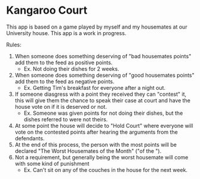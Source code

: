 # Kangaroo Court

This app is based on a game played by myself and my housemates at our University house. This app is a work in progress.

Rules:
1. When someone does something deserving of "bad housemates points" add them to the feed as positive points. 
    - Ex. Not doing their dishes for 2 weeks.
3. When someone does something deserving of "good housemates points" add them to the feed as negative points.
    - Ex. Getting Tim's breakfast for everyone after a night out.
4. If someone diasgress with a point they received they can "contest" it, this will give them the chance to speak their case at court and have the house vote on if it is deserved or not.
    - Ex. Someone was given points for not doing their dishes, but the dishes referred to were not theirs.
5. At some point the house will decide to "Hold Court" where everyone will vote on the contested points after hearing the arguments from the defendants.
6. At the end of this process, the person with the most points will be declared "The Worst Housemates of the Month" ("of the <Whatever>").
7. Not a requirement, but generally being the worst housemate will come with some kind of punishment
    - Ex. Can't sit on any of the couches in the house for the next week.
